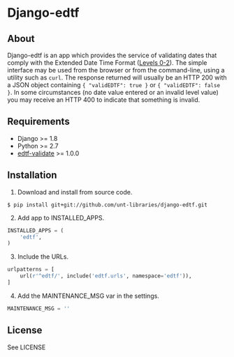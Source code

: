 Django-edtf
===========


About
-----

Django-edtf is an app which provides the service of validating dates that comply with the
Extended Date Time Format ([Levels 0-2](http://www.loc.gov/standards/datetime/pre-submission.html)).
The simple interface may be used from the browser or from the command-line, using a utility
such as `curl`. The response returned will usually be an HTTP 200 with a JSON object
containing `{ "validEDTF": true }` or `{ "validEDTF": false }`. In some circumstances (no date value
entered or an invalid level value) you may receive an HTTP 400 to indicate that something is invalid.


Requirements
------------

* Django >= 1.8
* Python >= 2.7
* [edtf-validate](https://github.com/unt-libraries/edtf-validate) >= 1.0.0


Installation
------------

1. Download and install from source code.

```console
$ pip install git+git://github.com/unt-libraries/django-edtf.git
```

2. Add app to INSTALLED_APPS.

```python
INSTALLED_APPS = (
    'edtf',
)
```

3. Include the URLs.

```python
urlpatterns = [
    url(r'^edtf/', include('edtf.urls', namespace='edtf')),
]
```

4. Add the MAINTENANCE_MSG var in the settings.

```python
MAINTENANCE_MSG = ''
```

License
-------

See LICENSE
